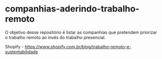 # companhias-aderindo-trabalho-remoto
O objetivo desse repositório é listar as companhias que pretendem priorizar o trabalho remoto ao invés do trabalho presencial.

Shopify - https://www.shopify.com.br/blog/trabalho-remoto-e-sustentabilidade
